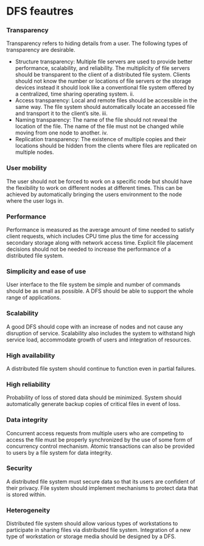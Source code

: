 # DFS feautres


### Transparency
Transparency refers to hiding details from a user. The following types of transparency are 
desirable.
- Structure transparency: Multiple file servers are used to provide better performance, 
scalability, and reliability. The multiplicity of file servers should be transparent to the client of a 
distributed file system. Clients should not know the number or locations of file servers or the 
storage devices instead it should look like a conventional file system offered by a centralized, 
time sharing operating system.
ii. 
- Access transparency: Local and remote files should be accessible in the same way. The file 
system should automatically locate an accessed file and transport it to the client’s site.
iii. 
- Naming transparency: The name of the file should not reveal the location of the file. The 
name of the file must not be changed while moving from one node to another.
iv. 
- Replication transparency: The existence of multiple copies and their locations should be 
hidden from the clients where files are replicated on multiple nodes.

### User mobility
The user should not be forced to work on a specific node but should have the flexibility to work 
on different nodes at different times. This can be achieved by automatically bringing the users 
environment to the node where the user logs in.
### Performance
Performance is measured as the average amount of time needed to satisfy client requests, which 
includes CPU time plus the time for accessing secondary storage along with network access 
time. Explicit file placement decisions should not be needed to increase the performance of a 
distributed file system.
### Simplicity and ease of use
User interface to the file system be simple and number of commands should be as small as 
possible. A DFS should be able to support the whole range of applications.
### Scalability
A good DFS should cope with an increase of nodes and not cause any disruption of service. 
Scalability also includes the system to withstand high service load, accommodate growth of users 
and integration of resources.
### High availability
A distributed file system should continue to function even in partial failures.
### High reliability
Probability of loss of stored data should be minimized. System should automatically generate 
backup copies of critical files in event of loss.
### Data integrity
Concurrent access requests from multiple users who are competing to access the file must be 
properly synchronized by the use of some form of concurrency control mechanism. Atomic 
transactions can also be provided to users by a file system for data integrity.
### Security
A distributed file system must secure data so that its users are confident of their privacy. File 
system should implement mechanisms to protect data that is stored within.
### Heterogeneity
Distributed file system should allow various types of workstations to participate in sharing files 
via distributed file system. Integration of a new type of workstation or storage media should be 
designed by a DFS.
